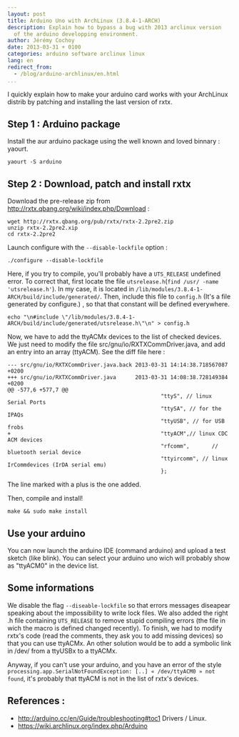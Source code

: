 ```yaml
---
layout: post
title: Arduino Uno with ArchLinux (3.8.4-1-ARCH)
description: Explain how to bypass a bug with 2013 arclinux version
  of the arduino developping environment.
author: Jérémy Cochoy
date: 2013-03-31 + 0100
categories: arduino software arclinux linux
lang: en
redirect_from:
  - /blog/arduino-archlinux/en.html
...
```


I quickly explain how to make your arduino card works with your ArchLinux distrib by patching and installing the last version of rxtx.

## Step 1 : Arduino package

Install the aur arduino package using the well known and loved binnary : yaourt.

``` shell
yaourt -S arduino
```

## Step 2 : Download, patch and install rxtx

Download the pre-release zip from <http://rxtx.qbang.org/wiki/index.php/Download> :

``` shell
wget http://rxtx.qbang.org/pub/rxtx/rxtx-2.2pre2.zip
unzip rxtx-2.2pre2.xip
cd rxtx-2.2pre2
```

Launch configure with the `--disable-lockfile` option :

``` shell
./configure --disable-lockfile
```

Here, if you try to compile, you'll probably have a `UTS_RELEASE` undefined error. To correct that, first locate the file `utsrelease.h`(`find /usr/ -name 'utsrelease.h'`). In my case, it is located in `/lib/modules/3.8.4-1-ARCH/build/include/generated/`. Then, include this file to `config.h` (It's a file generated by configure.) , so that that constant will be defined everywhere.

``` shell
echo "\n#include \"/lib/modules/3.8.4-1-ARCH/build/include/generated/utsrelease.h\"\n" > config.h
```

Now, we have to add the ttyACMx devices to the list of checked devices. We just need to modify the file src/gnu/io/RXTXCommDriver.java, and add an entry into an array (ttyACM). See the diff file here :

``` shell
--- src/gnu/io/RXTXCommDriver.java.back 2013-03-31 14:14:38.718567087 +0200
+++ src/gnu/io/RXTXCommDriver.java      2013-03-31 14:08:38.728149384 +0200
@@ -577,6 +577,7 @@
                                                "ttyS", // linux Serial Ports
                                                "ttySA", // for the IPAQs
                                                "ttyUSB", // for USB frobs
+                                               "ttyACM",// linux CDC ACM devices
                                                "rfcomm",       // bluetooth serial device
                                                "ttyircomm", // linux IrCommdevices (IrDA serial emu)
                                                };
```

The line marked with a plus is the one added.

Then, compile and install!

``` shell
make && sudo make install
```

## Use your arduino

You can now launch the arduino IDE (command arduino) and upload a test sketch (like blink). You can select your arduino uno wich will probably show as "ttyACM0" in the device list.

## Some informations

We disable the flag `--diseable-lockfile` so that errors messages diseapear speaking about the impossibility to write lock files. We also added the right .h file containing `UTS_RELEASE` to remove stupid compiling errors (the file in wich the macro is defined changed recently). To finish, we had to modify rxtx's code (read the comments, they ask you to add missing devices) so that you can use ttyACMx. An other solution would be to add a symbolic link in /dev/ from a ttyUSBx to a ttyACMx.

Anyway, if you can't use your arduino, and you have an error of the style `processing.app.SerialNotFoundException: [..] « /dev/ttyACM0 » not found`, it's probably that ttyACM is not in the list of rxtx's devices.

## References :
 *  <http://arduino.cc/en/Guide/troubleshooting#toc1> Drivers / Linux.
 *  <https://wiki.archlinux.org/index.php/Arduino>
